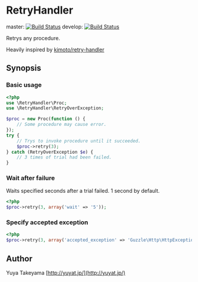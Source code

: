 RetryHandler
============

master: [![Build Status](https://secure.travis-ci.org/yuya-takeyama/retry-handler-php.png?branch=master)](http://travis-ci.org/yuya-takeyama/retry-handler-php)
develop: [![Build Status](https://secure.travis-ci.org/yuya-takeyama/retry-handler-php.png?branch=develop)](http://travis-ci.org/yuya-takeyama/retry-handler-php)

Retrys any procedure.

Heavily inspired by [kimoto/retry-handler](https://github.com/kimoto/retry-handler)

Synopsis
--------

### Basic usage

```php
<?php
use \RetryHandler\Proc;
use \RetryHandler\RetryOverException;

$proc = new Proc(function () {
    // Some procedure may cause error.
});
try {
    // Trys to invoke procedure until it succeeded.
    $proc->retry(3);
} catch (RetryOverException $e) {
    // 3 times of trial had been failed.
}
```

### Wait after failure

Waits specified seconds after a trial failed. 1 second by default.

```php
<?php
$proc->retry(3, array('wait' => '5'));
```

### Specify accepted exception

```php
<?php
$proc->retry(3, array('accepted_exception' => 'Guzzle\Http\HttpException'));
```

Author
------

Yuya Takeyama [http://yuyat.jp/](http://yuyat.jp/)
